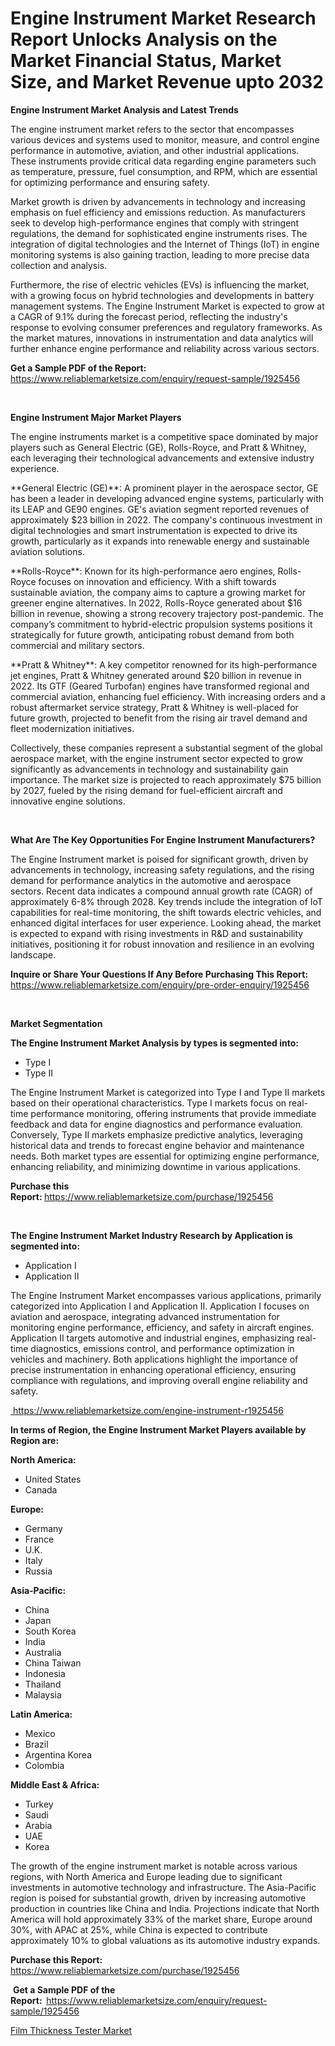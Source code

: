 <p><h1>Engine Instrument Market Research Report Unlocks Analysis on the Market Financial Status, Market Size, and Market Revenue upto 2032</h1></p><p><strong>Engine Instrument Market Analysis and Latest Trends</strong></p>
<p><p>The engine instrument market refers to the sector that encompasses various devices and systems used to monitor, measure, and control engine performance in automotive, aviation, and other industrial applications. These instruments provide critical data regarding engine parameters such as temperature, pressure, fuel consumption, and RPM, which are essential for optimizing performance and ensuring safety.</p><p>Market growth is driven by advancements in technology and increasing emphasis on fuel efficiency and emissions reduction. As manufacturers seek to develop high-performance engines that comply with stringent regulations, the demand for sophisticated engine instruments rises. The integration of digital technologies and the Internet of Things (IoT) in engine monitoring systems is also gaining traction, leading to more precise data collection and analysis.</p><p>Furthermore, the rise of electric vehicles (EVs) is influencing the market, with a growing focus on hybrid technologies and developments in battery management systems. The Engine Instrument Market is expected to grow at a CAGR of 9.1% during the forecast period, reflecting the industry's response to evolving consumer preferences and regulatory frameworks. As the market matures, innovations in instrumentation and data analytics will further enhance engine performance and reliability across various sectors.</p></p>
<p><strong>Get a Sample PDF of the Report:&nbsp;</strong> <a href="https://www.reliablemarketsize.com/enquiry/request-sample/1925456?utm_campaign=1840&utm_medium=2&utm_source=Github&utm_content=ia&utm_term=15012025&utm_id=engine-instrument">https://www.reliablemarketsize.com/enquiry/request-sample/1925456</a></p>
<p>&nbsp;</p>
<p><strong>Engine Instrument Major Market Players</strong></p>
<p><p>The engine instruments market is a competitive space dominated by major players such as General Electric (GE), Rolls-Royce, and Pratt & Whitney, each leveraging their technological advancements and extensive industry experience.</p><p>**General Electric (GE)**: A prominent player in the aerospace sector, GE has been a leader in developing advanced engine systems, particularly with its LEAP and GE90 engines. GE's aviation segment reported revenues of approximately $23 billion in 2022. The company's continuous investment in digital technologies and smart instrumentation is expected to drive its growth, particularly as it expands into renewable energy and sustainable aviation solutions.</p><p>**Rolls-Royce**: Known for its high-performance aero engines, Rolls-Royce focuses on innovation and efficiency. With a shift towards sustainable aviation, the company aims to capture a growing market for greener engine alternatives. In 2022, Rolls-Royce generated about $16 billion in revenue, showing a strong recovery trajectory post-pandemic. The company’s commitment to hybrid-electric propulsion systems positions it strategically for future growth, anticipating robust demand from both commercial and military sectors.</p><p>**Pratt & Whitney**: A key competitor renowned for its high-performance jet engines, Pratt & Whitney generated around $20 billion in revenue in 2022. Its GTF (Geared Turbofan) engines have transformed regional and commercial aviation, enhancing fuel efficiency. With increasing orders and a robust aftermarket service strategy, Pratt & Whitney is well-placed for future growth, projected to benefit from the rising air travel demand and fleet modernization initiatives.</p><p>Collectively, these companies represent a substantial segment of the global aerospace market, with the engine instrument sector expected to grow significantly as advancements in technology and sustainability gain importance. The market size is projected to reach approximately $75 billion by 2027, fueled by the rising demand for fuel-efficient aircraft and innovative engine solutions.</p></p>
<p>&nbsp;</p>
<p><strong>What Are The Key Opportunities For Engine Instrument Manufacturers?</strong></p>
<p><p>The Engine Instrument market is poised for significant growth, driven by advancements in technology, increasing safety regulations, and the rising demand for performance analytics in the automotive and aerospace sectors. Recent data indicates a compound annual growth rate (CAGR) of approximately 6-8% through 2028. Key trends include the integration of IoT capabilities for real-time monitoring, the shift towards electric vehicles, and enhanced digital interfaces for user experience. Looking ahead, the market is expected to expand with rising investments in R&D and sustainability initiatives, positioning it for robust innovation and resilience in an evolving landscape.</p></p>
<p><strong>Inquire or Share Your Questions If Any Before Purchasing This Report:</strong> <a href="https://www.reliablemarketsize.com/enquiry/pre-order-enquiry/1925456?utm_campaign=1840&utm_medium=2&utm_source=Github&utm_content=ia&utm_term=15012025&utm_id=engine-instrument">https://www.reliablemarketsize.com/enquiry/pre-order-enquiry/1925456</a></p>
<p>&nbsp;</p>
<p><strong>Market Segmentation</strong></p>
<p><strong>The Engine Instrument Market Analysis by types is segmented into:</strong></p>
<p><ul><li>Type I</li><li>Type II</li></ul></p>
<p><p>The Engine Instrument Market is categorized into Type I and Type II markets based on their operational characteristics. Type I markets focus on real-time performance monitoring, offering instruments that provide immediate feedback and data for engine diagnostics and performance evaluation. Conversely, Type II markets emphasize predictive analytics, leveraging historical data and trends to forecast engine behavior and maintenance needs. Both market types are essential for optimizing engine performance, enhancing reliability, and minimizing downtime in various applications.</p></p>
<p><strong>Purchase this Report:&nbsp;</strong><a href="https://www.reliablemarketsize.com/purchase/1925456?utm_campaign=1840&utm_medium=2&utm_source=Github&utm_content=ia&utm_term=15012025&utm_id=engine-instrument">https://www.reliablemarketsize.com/purchase/1925456</a></p>
<p>&nbsp;</p>
<p><strong>The Engine Instrument Market Industry Research by Application is segmented into:</strong></p>
<p><ul><li>Application I</li><li>Application II</li></ul></p>
<p><p>The Engine Instrument Market encompasses various applications, primarily categorized into Application I and Application II. Application I focuses on aviation and aerospace, integrating advanced instrumentation for monitoring engine performance, efficiency, and safety in aircraft engines. Application II targets automotive and industrial engines, emphasizing real-time diagnostics, emissions control, and performance optimization in vehicles and machinery. Both applications highlight the importance of precise instrumentation in enhancing operational efficiency, ensuring compliance with regulations, and improving overall engine reliability and safety.</p></p>
<p><a href="https://www.reliablemarketsize.com/engine-instrument-r1925456?utm_campaign=1840&utm_medium=2&utm_source=Github&utm_content=ia&utm_term=15012025&utm_id=engine-instrument">&nbsp;https://www.reliablemarketsize.com/engine-instrument-r1925456</a></p>
<p><strong>In terms of Region, the Engine Instrument Market Players available by Region are:</strong></p>
<p>
    <p> <strong> North America: </strong>
        <ul>
            <li>United States</li>
            <li>Canada</li>
        </ul>
        </p> 
    <p> <strong> Europe: </strong>
        <ul>
            <li>Germany</li>
            <li>France</li>
            <li>U.K.</li>
            <li>Italy</li>
            <li>Russia</li>
        </ul>
        </p> 
    <p> <strong> Asia-Pacific: </strong>
        <ul>
            <li>China</li>
            <li>Japan</li>
            <li>South Korea</li>
            <li>India</li>
            <li>Australia</li>
            <li>China Taiwan</li>
            <li>Indonesia</li>
            <li>Thailand</li>
            <li>Malaysia</li>
        </ul>
        </p> 
    <p> <strong> Latin America: </strong>
        <ul>
            <li>Mexico</li>
            <li>Brazil</li>
            <li>Argentina Korea</li>
            <li>Colombia</li>
        </ul>
        </p> 
    <p> <strong> Middle East & Africa: </strong>
        <ul>
            <li>Turkey</li>
            <li>Saudi</li>
            <li>Arabia</li>
            <li>UAE</li>
            <li>Korea</li>
        </ul>
    </p>
    </p>
<p><p>The growth of the engine instrument market is notable across various regions, with North America and Europe leading due to significant investments in automotive technology and infrastructure. The Asia-Pacific region is poised for substantial growth, driven by increasing automotive production in countries like China and India. Projections indicate that North America will hold approximately 33% of the market share, Europe around 30%, with APAC at 25%, while China is expected to contribute approximately 10% to global valuations as its automotive industry expands.</p></p>
<p><strong>Purchase this Report: </strong><a href="https://www.reliablemarketsize.com/purchase/1925456?utm_campaign=1840&utm_medium=2&utm_source=Github&utm_content=ia&utm_term=15012025&utm_id=engine-instrument">https://www.reliablemarketsize.com/purchase/1925456</a></p>
<p>&nbsp;<strong>Get a Sample PDF of the Report:&nbsp;&nbsp;</strong><a href="https://www.reliablemarketsize.com/enquiry/request-sample/1925456?utm_campaign=1840&utm_medium=2&utm_source=Github&utm_content=ia&utm_term=15012025&utm_id=engine-instrument">https://www.reliablemarketsize.com/enquiry/request-sample/1925456</a></p>
<p><strong></strong></p>
<p><p><a href="https://github.com/vimar16th/Market-Research-Report-List-7/blob/main/film-thickness-tester-market.md?utm_campaign=1840&utm_medium=2&utm_source=Github&utm_content=ia&utm_term=15012025&utm_id=engine-instrument">Film Thickness Tester Market</a></p></p>